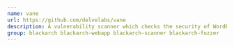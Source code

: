 ```yaml
---
name: vane
url: https://github.com/delvelabs/vane
description: A vulnerability scanner which checks the security of WordPress installations using a black box approach.
group: blackarch blackarch-webapp blackarch-scanner blackarch-fuzzer
---
```

